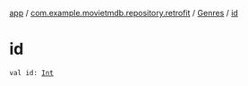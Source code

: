 [app](../../index.md) / [com.example.movietmdb.repository.retrofit](../index.md) / [Genres](index.md) / [id](./id.md)

# id

`val id: `[`Int`](https://kotlinlang.org/api/latest/jvm/stdlib/kotlin/-int/index.html)
